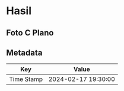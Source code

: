 # Hasil

## Foto C Plano


## Metadata

| Key        | Value               |
| ---------- | ------------------- |
| Time Stamp | 2024-02-17 19:30:00 |



